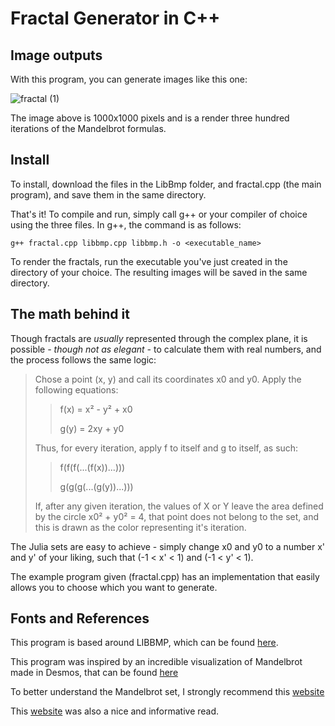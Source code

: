 # Fractal Generator in C++

## Image outputs

With this program, you can generate images like this one:

![fractal (1)](https://user-images.githubusercontent.com/103672525/196289510-8a7fbc12-0581-4069-90d1-80b1155c5a06.png)

The image above is 1000x1000 pixels and is a render three hundred iterations of the Mandelbrot formulas.

## Install

To install, download the files in the LibBmp folder, and fractal.cpp (the main program), and save them in the same directory.

That's it! To compile and run, simply call g++ or your compiler of choice using the three files. 
In g++, the command is as follows:
```
g++ fractal.cpp libbmp.cpp libbmp.h -o <executable_name>
```

To render the fractals, run the executable you've just created in the directory of your choice. The resulting images will be saved in the same directory.


## The math behind it

Though fractals are *usually* represented through the complex plane, it is possible *- though not as elegant -* to calculate them with real numbers, and the process follows the same logic:

> Chose a point (x, y) and call its coordinates x0 and y0.
> Apply the following equations:
> 
>> f(x) = x² - y² + x0
>> 
>> g(y) = 2xy + y0
> 
> Thus, for every iteration, apply f to itself and g to itself, as such:
> 
>> f(f(f(...(f(x))...)))
>>
>> g(g(g(...(g(y))...)))
> 
> If, after any given iteration, the values of X or Y leave the area defined by the circle x0² + y0² = 4, that point does not belong to the set, and this is drawn as the color representing it's iteration.

The Julia sets are easy to achieve - simply change x0 and y0 to a number x' and y' of your liking, such that (-1 < x' < 1) and (-1 < y' < 1).

The example program given (fractal.cpp) has an implementation that easily allows you to choose which you want to generate.

## Fonts and References

This program is based around LIBBMP, which can be found [here](https://github.com/marc-q/libbmp).

This program was inspired by an incredible visualization of Mandelbrot made in Desmos, that can be found [here](https://www.desmos.com/calculator/tvu1jflxc5)

To better understand the Mandelbrot set, I strongly recommend this [website](https://courses.lumenlearning.com/mathforliberalartscorequisite/chapter/generating-fractals-with-complex-numbers/)

This [website](http://xahlee.info/cmaci/fractal/mandelbrot.html) was also a nice and informative read.
